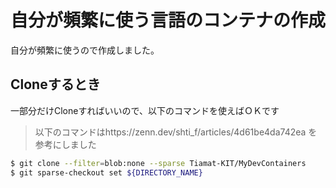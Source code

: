 # 自分が頻繁に使う言語のコンテナの作成
自分が頻繁に使うので作成しました。

## Cloneするとき
一部分だけCloneすればいいので、以下のコマンドを使えばＯＫです
> 以下のコマンドはhttps://zenn.dev/shti_f/articles/4d61be4da742ea を参考にしました
```bash
$ git clone --filter=blob:none --sparse Tiamat-KIT/MyDevContainers
$ git sparse-checkout set ${DIRECTORY_NAME}
```
